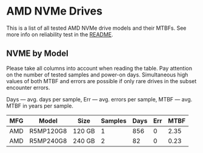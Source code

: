 AMD NVMe Drives
===============

This is a list of all tested AMD NVMe drive models and their MTBFs. See more
info on reliability test in the [README](https://github.com/linuxhw/SMART).

NVME by Model
------------

Please take all columns into account when reading the table. Pay attention on the
number of tested samples and power-on days. Simultaneous high values of both MTBF
and errors are possible if only rare drives in the subset encounter errors.

Days — avg. days per sample,
Err  — avg. errors per sample,
MTBF — avg. MTBF in years per sample.

| MFG       | Model              | Size   | Samples | Days  | Err   | MTBF |
|-----------|--------------------|--------|---------|-------|-------|------|
| AMD       | R5MP120G8          | 120 GB | 1       | 856   | 0     | 2.35   |
| AMD       | R5MP240G8          | 240 GB | 2       | 82    | 0     | 0.23   |
